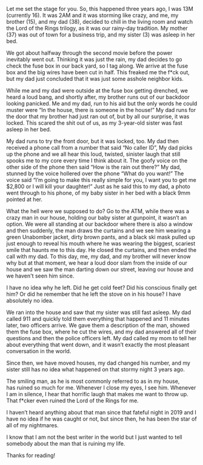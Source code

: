 Let me set the stage for you. So, this happened three years ago, I was 13M (currently 16). It was 2AM and it was storming like crazy, and me, my brother (15), and my dad (38), decided to chill in the living room and watch the Lord of the Rings trilogy, as it was our rainy-day tradition. My mother (37) was out of town for a business trip, and my sister (3) was asleep in her bed. 

We got about halfway through the second movie before the power inevitably went out. Thinking it was just the rain, my dad decides to go check the fuse box in our back yard, so I tag along. We arrive at the fuse box and the big wires have been cut in half. This freaked me the f*ck out, but my dad just concluded that it was just some asshole neighbor kids.  

While me and my dad were outside at the fuse box getting drenched, we heard a loud bang, and shortly after, my brother runs out of our backdoor looking panicked. Me and my dad, run to his aid but the only words he could muster were “In the house, there is someone in the house!” My dad runs for the door that my brother had just ran out of, but by all our surprise, it was locked.  This scared the shit out of us, as my 3-year-old sister was fast asleep in her bed. 

My dad runs to try the front door, but it was locked, too. My dad then received a phone call from a number that said “No caller ID”, My dad picks up the phone and we all hear this loud, twisted, sinister laugh that still spooks me to my core every time I think about it. The goofy voice on the other side of the phone then said “How is the rain out there?” My dad, stunned by the voice hollered over the phone “What do you want!” The voice said “I’m going to make this really simple for you, I want you to get me $2,800 or I will kill your daughter!” Just as he said this to my dad, a photo went through to his phone, of my baby sister in her bed with a black 9mm pointed at her. 

What the hell were we supposed to do? Go to the ATM, while there was a crazy man in our house, holding our baby sister at gunpoint, it wasn’t an option. We were all standing at our backdoor where there is also a window and then suddenly, the man draws the curtains and we see him wearing a green Unabomber jacket, dirty brown pants, and a black ski mask pulled up just enough to reveal his mouth where he was wearing the biggest, scariest smile that haunts me to this day. He closed the curtains, and then ended the call with my dad. To this day, me, my dad, and my brother will never know why but at that moment, we hear a loud door slam from the inside of our house and we saw the man darting down our street, leaving our house and we haven't seen him since. 

I have no idea why he left. Did he get cold feet? Did his conscious finally get him? Or did he remember that he left the stove on in his house? I have absolutely no idea. 

We ran into the house and saw that my sister was still fast asleep. My dad called 911 and quickly told them everything that happened and 11 minutes later, two officers arrive. We gave them a description of the man, showed them the fuse box, where he cut the wires, and my dad answered all of their questions and then the police officers left. My dad called my mom to tell her about everything that went down, and it wasn’t exactly the most pleasant conversation in the world.   

Since then, we have moved houses, my dad changed his number, and my sister still has no idea what happened on that stormy night 3 years ago. 

The smiling man, as he is most commonly referred to as in my house, has ruined so much for me. Whenever I close my eyes, I see him. Whenever I am in silence, I hear that horrific laugh that makes me want to throw up. That f*cker even ruined the Lord of the Rings for me.  

I haven’t heard anything about that man since that fateful night in 2019 and I have no idea if he was caught or not, but since then, he has been the star of all of my nightmares.  

I know that I am not the best writer in the world but I just wanted to tell somebody about the man that is ruining my life.  

Thanks for reading!